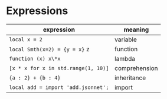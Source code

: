 #  Expressions

| expression                         | meaning        |
|------------------------------------|----------------|
| `local x = 2`                       | variable       |
| `local Smth(x=2) = {y = x}`     z      | function       |
| `function (x) x\*x`                   | lambda        |
| `[x * x for x in std.range(1, 10)]`    | comprehension  |
| `{a : 2} + {b : 4}`                  | inheritance    |
| `local add = import 'add.jsonnet';`    | import         |

